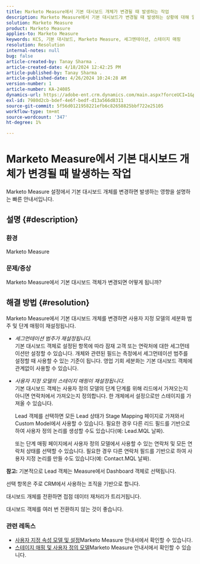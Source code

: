 ```yaml
---
title: Marketo Measure에서 기본 대시보드 개체가 변경될 때 발생하는 작업
description: Marketo Measure에서 기본 대시보드가 변경될 때 발생하는 상황에 대해 알아봅니다.
solution: Marketo Measure
product: Marketo Measure
applies-to: Marketo Measure
keywords: KCS, 기본 대시보드, Marketo Measure, 세그멘테이션, 스테이지 매핑
resolution: Resolution
internal-notes: null
bug: false
article-created-by: Tanay Sharma .
article-created-date: 4/18/2024 12:42:25 PM
article-published-by: Tanay Sharma .
article-published-date: 4/26/2024 10:24:28 AM
version-number: 1
article-number: KA-24085
dynamics-url: https://adobe-ent.crm.dynamics.com/main.aspx?forceUCI=1&pagetype=entityrecord&etn=knowledgearticle&id=2dc28018-81fd-ee11-a1fe-6045bd03c412
exl-id: 7980d2cb-bdef-4e6f-bedf-d13a566d8311
source-git-commit: 5f56d0121958221efb6c82658825bbf722e25105
workflow-type: tm+mt
source-wordcount: '347'
ht-degree: 1%

---
```


# Marketo Measure에서 기본 대시보드 개체가 변경될 때 발생하는 작업


Marketo Measure 설정에서 기본 대시보드 개체를 변경하면 발생하는 영향을 설명하는 빠른 안내서입니다.

## 설명 {#description}


### 환경

Marketo Measure

### 문제/증상

Marketo Measure에서 기본 대시보드 객체가 변경되면 어떻게 됩니까?


## 해결 방법 {#resolution}


Marketo Measure에서 기본 대시보드 개체를 변경하면 사용자 지정 모델의 세분화 범주 및 단계 매핑이 재설정됩니다.

- *세그먼테이션 범주가 재설정됩니다.*\
  기본 대시보드 객체로 설정된 항목에 따라 잠재 고객 또는 연락처에 대한 세그먼테이션만 설정할 수 있습니다. 개체와 관련된 필드는 측정에서 세그먼테이션 범주를 설정할 때 사용할 수 있는 기준이 됩니다. 영업 기회 세분화는 기본 대시보드 객체에 관계없이 사용할 수 있습니다.
- *사용자 지정 모델의 스테이지 매핑이 재설정됩니다.*\
  기본 대시보드 객체는 사용자 정의 모델의 단계 단계를 위해 리드에서 가져오는지 아니면 연락처에서 가져오는지 정의합니다. 한 개체에서 설정으로만 스테이지를 가져올 수 있습니다.

  Lead 객체를 선택하면 모든 Lead 상태가 Stage Mapping 페이지로 가져와서 Custom Model에서 사용할 수 있습니다. 필요한 경우 다른 리드 필드를 기반으로 하여 사용자 정의 논리를 생성할 수도 있습니다(예: Lead.MQL 날짜).

  또는 단계 매핑 페이지에서 사용자 정의 모델에서 사용할 수 있는 연락처 및 모든 연락처 상태를 선택할 수 있습니다. 필요한 경우 다른 연락처 필드를 기반으로 하여 사용자 지정 논리를 만들 수도 있습니다(예: Contact.MQL 날짜).


<b>참고:</b>
기본적으로 Lead 객체는 Measure에서 Dashboard 객체로 선택됩니다.

선택 항목은 주로 CRM에서 사용하는 조직을 기반으로 합니다.

대시보드 개체를 전환하면 접점 데이터 재처리가 트리거됩니다.

대시보드 객체를 여러 번 전환하지 않는 것이 좋습니다.

### <b>관련 레독스</b>

- [사용자 지정 속성 모델 및 설정](https://experienceleague.adobe.com/en/docs/marketo-measure/using/advanced-marketo-measure-features/custom-attribution-models/custom-attribution-model-and-setup)Marketo Measure 안내서에서 확인할 수 있습니다.
- [스테이지 매핑 및 사용자 정의 모델](https://experienceleague.adobe.com/en/docs/marketo-measure/using/advanced-marketo-measure-features/custom-attribution-models/custom-attribution-model-and-setup#the-difference-between-funnel-stages-and-custom-model-stages)Marketo Measure 안내서에서 확인할 수 있습니다.
